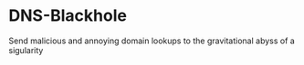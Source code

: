 # DNS-Blackhole
Send malicious and annoying domain lookups to the gravitational abyss of a sigularity
